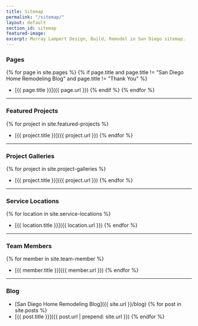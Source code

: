 ```yaml
---
title: Sitemap
permalink: "/sitemap/"
layout: default
section_id: sitemap
featured-image: 
excerpt: Murray Lampert Design, Build, Remodel in San Diego sitemap.
---
```


### Pages

{% for page in site.pages %}
  {% if page.title and page.title != "San Diego Home Remodeling Blog" and page.title != "Thank You" %}
  - [{{ page.title }}]({{ page.url }})
  {% endif %}
{% endfor %}

---

### Featured Projects

{% for project in site.featured-projects %}
- [{{ project.title }}]({{ project.url }})
{% endfor %}

---

### Project Galleries

{% for project in site.project-galleries %}
- [{{ project.title }}]({{ project.url }})
{% endfor %}

---

### Service Locations

{% for location in site.service-locations %}
- [{{ location.title }}]({{ location.url }})
{% endfor %}

---

### Team Members

{% for member in site.team-member %}
- [{{ member.title }}]({{ member.url }})
{% endfor %}

---

### Blog

- [San Diego Home Remodeling Blog]({{ site.url }}/blog)
{% for post in site.posts %}
- [{{ post.title }}]({{ post.url | prepend: site.url }})
{% endfor %}
